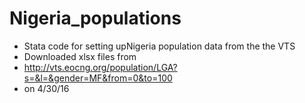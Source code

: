# Nigeria_populations

* Stata code for setting upNigeria population data from the the VTS
*	Downloaded xlsx files from 
*	http://vts.eocng.org/population/LGA?s=&l=&gender=MF&from=0&to=100
*	on 4/30/16
